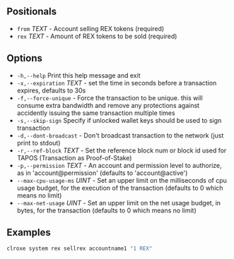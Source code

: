 ## Positionals
- `from` _TEXT_ - Account selling REX tokens (required)
- `rex` _TEXT_ - Amount of REX tokens to be sold (required)

## Options
- `-h,--help` Print this help message and exit
- `-x,--expiration` _TEXT_ - set the time in seconds before a transaction expires, defaults to 30s
- `-f,--force-unique` - Force the transaction to be unique. this will consume extra bandwidth and remove any protections against accidently issuing the same transaction multiple times
- `-s,--skip-sign` Specify if unlocked wallet keys should be used to sign transaction
- `-d,--dont-broadcast` - Don't broadcast transaction to the network (just print to stdout)
- `-r,--ref-block` _TEXT_ - Set the reference block num or block id used for TAPOS (Transaction as Proof-of-Stake)
- `-p,--permission`  _TEXT_ - An account and permission level to authorize, as in 'account@permission' (defaults to 'account@active')
- `--max-cpu-usage-ms` _UINT_ - Set an upper limit on the milliseconds of cpu usage budget, for the execution of the transaction (defaults to 0 which means no limit)
- `--max-net-usage` _UINT_ - Set an upper limit on the net usage budget, in bytes, for the transaction (defaults to 0 which means no limit)
## Examples


```sh
clroxe system rex sellrex accountname1 "1 REX"
```
